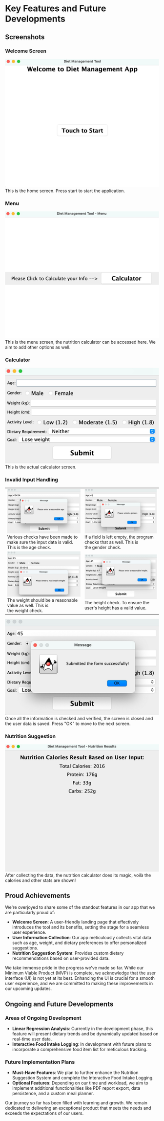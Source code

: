 # Key Features and Future Developments

## Screenshots
### Welcome Screen
<img src="MVPFiles/demo/welcome.jpg" alt="image">
This is the home screen. Press start to start the application.

### Menu
<img src="MVPFiles/demo/menu.jpg" alt="image">
This is the menu screen, the nutrition calculator can be accessed here. We aim to add other options as well.

### Calculator
<img src="MVPFiles/demo/calculator.jpg" alt="image">
This is the actual calculator screen.

### Invalid Input Handling
<table>
  <tr>
    <td><img src="MVPFiles/demo/error1.jpg" alt="image">
    Various checks have been made to make sure the input data is valid. This is the age check.
    </td>
    <td><img src="MVPFiles/demo/error2.jpg" alt="image">
    If a field is left empty, the program checks that as well. This is the gender check.</td>
  </tr>
  <tr>
    <td><img src="MVPFiles/demo/error3.jpg" alt="image">
    The weight should be a reasonable value as well. This is the weight check.</td>
    <td><img src="MVPFiles/demo/error4.jpg" alt="image">
    The height check. To ensure the user's height has a valid value.</td>
  </tr>
</table>

<img src="MVPFiles/demo/success.jpg" alt="image">
Once all the information is checked and verified, the screen is closed and the user data is saved. Press "OK" to move to the next screen.

### Nutrition Suggestion
<img src="MVPFiles/demo/result.jpg" alt="image">
After collecting the data, the nutrition calculator does its magic, voilà the calories and other stats are shown!

## Proud Achievements
We're overjoyed to share some of the standout features in our app that we are particularly proud of:

- **Welcome Screen**: A user-friendly landing page that effectively introduces the tool and its benefits, setting the stage for a seamless user experience.
- **User Information Collection**: Our app meticulously collects vital data such as age, weight, and dietary preferences to offer personalized suggestions.
- **Nutrition Suggestion System**: Provides custom dietary recommendations based on user-provided data.

We take immense pride in the progress we've made so far. While our Minimum Viable Product (MVP) is complete, we acknowledge that the user interface (UI) is not yet at its best. Enhancing the UI is crucial for a smooth user experience, and we are committed to making these improvements in our upcoming updates.

## Ongoing and Future Developments
### Areas of Ongoing Development
- **Linear Regression Analysis**: Currently in the development phase, this feature will present dietary trends and be dynamically updated based on real-time user data.
- **Interactive Food Intake Logging**: In development with future plans to incorporate a comprehensive food item list for meticulous tracking.

### Future Implementation Plans
- **Must-Have Features**: We plan to further enhance the Nutrition Suggestion System and complete the Interactive Food Intake Logging.
- **Optional Features**: Depending on our time and workload, we aim to implement additional functionalities like PDF report export, data persistence, and a custom meal planner.

Our journey so far has been filled with learning and growth. We remain dedicated to delivering an exceptional product that meets the needs and exceeds the expectations of our users.
